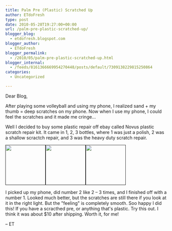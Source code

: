 ```yaml
---
title: Palm Pre (Plastic) Scratched Up
author: ETdoFresh
type: post
date: 2010-05-28T19:27:00+00:00
url: /palm-pre-plastic-scratched-up/
blogger_blog:
  - etdofresh.blogspot.com
blogger_author:
  - ETdoFresh
blogger_permalink:
  - /2010/05/palm-pre-plastic-scratched-up.html
blogger_internal:
  - /feeds/8161366669954270448/posts/default/7309138229815250864
categories:
  - Uncategorized

---
```

Dear Blog, 

After playing some volleyball and using my phone, I realized sand + my thumb = deep scratches on my phone. Now when I use my phone, I could feel the scratches and it made me cringe...

Well I decided to buy some plastic repair off ebay called Novus plastic scratch repair kit. It came in 1, 2, 3 bottles, where 1 was just a polish, 2 was a shallow scractch repair, and 3 was the heavy duty scratch repair.

[<img src="" width="125" />]()[<img src="" width="125" />]()[<img src="" width="125" />]()

I picked up my phone, did number 2 like 2 &#8211; 3 times, and I finished off with a number 1. Looked much better, but the scratches are still there if you look at it in the right light. But the "feeling" is completely smooth. Soo happy I did this! If you have a scracthed pre, or anything that's plastic. Try this out. I think it was about $10 after shipping. Worth it, for me!

&#8211; ET
